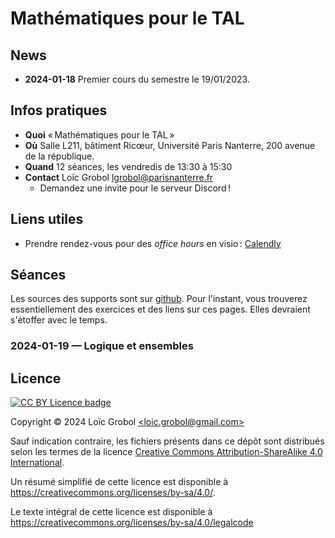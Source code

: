 <!-- LTeX: language=fr -->

Mathématiques pour le TAL
=========================

## News

- **2024-01-18** Premier cours du semestre le 19/01/2023.

## Infos pratiques

- **Quoi** « Mathématiques pour le TAL »
- **Où** Salle L211, bâtiment Ricœur, Université Paris Nanterre, 200 avenue de la république.
- **Quand** 12 séances, les vendredis de 13:30 à 15:30
- **Contact** Loïc Grobol [<lgrobol@parisnanterre.fr>](mailto:lgrobol@parisnanterre.fr)
  - Demandez une invite pour le serveur Discord !

## Liens utiles

- Prendre rendez-vous pour des *office hours* en visio :
  [Calendly](https://calendly.com/lgrobol/remote-office-hour)

## Séances

Les sources des supports sont sur [github](https://github.com/loicgrobol/maths-nlp). Pour l'instant,
vous trouverez essentiellement des exercices et des liens sur ces pages. Elles devraient s'étoffer
avec le temps.

### 2024-01-19 — Logique et ensembles

## Licence

[![CC BY Licence badge](https://i.creativecommons.org/l/by/4.0/88x31.png)](http://creativecommons.org/licenses/by/4.0/)

Copyright © 2024 Loïc Grobol [\<loic.grobol@gmail.com\>](mailto:loic.grobol@gmail.com)

Sauf indication contraire, les fichiers présents dans ce dépôt sont distribués selon les termes de
la licence [Creative Commons Attribution-ShareAlike 4.0
International](https://creativecommons.org/licenses/by-sa/4.0/).

Un résumé simplifié de cette licence est disponible à
<https://creativecommons.org/licenses/by-sa/4.0/>.

Le texte intégral de cette licence est disponible à
<https://creativecommons.org/licenses/by-sa/4.0/legalcode>
